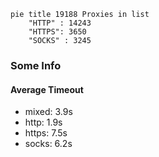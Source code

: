 
```mermaid
pie title 19188 Proxies in list
    "HTTP" : 14243
    "HTTPS": 3650
    "SOCKS" : 3245
```

### Some Info
#### Average Timeout

- mixed: 3.9s
- http: 1.9s
- https: 7.5s
- socks: 6.2s